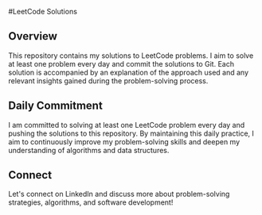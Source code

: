 #LeetCode Solutions

## Overview
This repository contains my solutions to LeetCode problems. I aim to solve at least one problem every day and commit the solutions to Git. Each solution is accompanied by an explanation of the approach used and any relevant insights gained during the problem-solving process.

## Daily Commitment
I am committed to solving at least one LeetCode problem every day and pushing the solutions to this repository. By maintaining this daily practice, I aim to continuously improve my problem-solving skills and deepen my understanding of algorithms and data structures.

## Connect
Let's connect on LinkedIn and discuss more about problem-solving strategies, algorithms, and software development!


